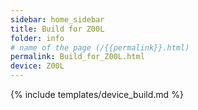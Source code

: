 ```yaml
---
sidebar: home_sidebar
title: Build for Z00L
folder: info
# name of the page (/{{permalink}}.html)
permalink: Build_for_Z00L.html
device: Z00L
---
```

{% include templates/device_build.md %}
